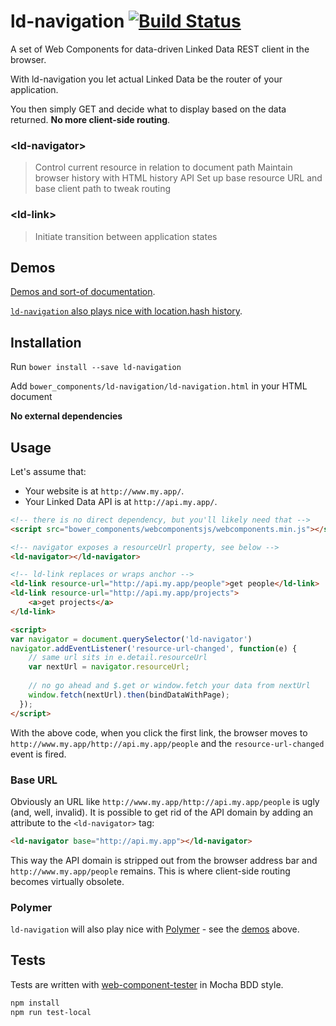 # ld-navigation [![Build Status](https://travis-ci.org/tpluscode/ld-navigation.svg?branch=master)](https://travis-ci.org/tpluscode/ld-navigation)

A set of Web Components for data-driven Linked Data REST client in the browser.

With ld-navigation you let actual Linked Data be the router of your application. 

You then simply GET and decide what to display based on the data returned. 
**No more client-side routing**.

### &lt;ld-navigator&gt;
> Control current resource in relation to document path
> Maintain browser history with HTML history API
> Set up base resource URL and base client path to tweak routing

### &lt;ld-link&gt;
> Initiate transition between application states

## Demos

[Demos and sort-of documentation](http://t-code.pl/ld-navigation).

[`ld-navigation` also plays nice with location.hash history](http://t-code.pl/ld-navigation/?useHash).

## Installation

Run `bower install --save ld-navigation`

Add `bower_components/ld-navigation/ld-navigation.html` in your HTML document

**No external dependencies**

## Usage

Let's assume that:
* Your website is at `http://www.my.app/`.
* Your Linked Data API is at `http://api.my.app/`.

``` html
<!-- there is no direct dependency, but you'll likely need that -->
<script src="bower_components/webcomponentsjs/webcomponents.min.js"></script>

<!-- navigator exposes a resourceUrl property, see below -->
<ld-navigator></ld-navigator>

<!-- ld-link replaces or wraps anchor -->
<ld-link resource-url="http://api.my.app/people">get people</ld-link>
<ld-link resource-url="http://api.my.app/projects">
    <a>get projects</a>
</ld-link>

<script>
var navigator = document.querySelector('ld-navigator')
navigator.addEventListener('resource-url-changed', function(e) {
    // same url sits in e.detail.resourceUrl
    var nextUrl = navigator.resourceUrl;
    
    // no go ahead and $.get or window.fetch your data from nextUrl
    window.fetch(nextUrl).then(bindDataWithPage);
  });
</script>
```
With the above code, when you click the first link, the browser moves to `http://www.my.app/http://api.my.app/people` and the
`resource-url-changed` event is fired.

### Base URL

Obviously an URL like `http://www.my.app/http://api.my.app/people` is ugly (and, well, invalid). It is possible to get rid of the API domain
by adding an attribute to the `<ld-navigator>` tag:

``` html
<ld-navigator base="http://api.my.app"></ld-navigator>
```

This way the API domain is stripped out from the browser address bar and `http://www.my.app/people` remains. This is where client-side
routing becomes virtually obsolete.

### Polymer

`ld-navigation` will also play nice with [Polymer](/Polymer/polymer/) - see the [demos](#demo) above.

## Tests

Tests are written with [web-component-tester](/Polymer/web-component-tester) in Mocha BDD style.

``` bash
npm install
npm run test-local
```
